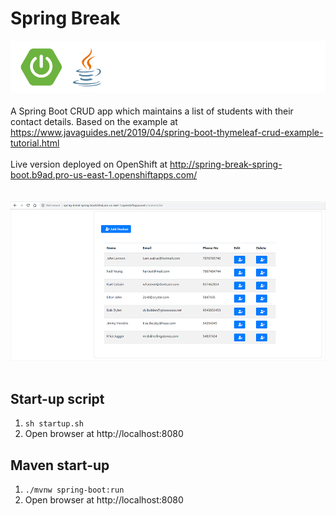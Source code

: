 # Spring Break
![Logos](img/spring-boot-java.png)
<br>
<br>
A Spring Boot CRUD app which maintains a list of students with their contact details. Based on the example at https://www.javaguides.net/2019/04/spring-boot-thymeleaf-crud-example-tutorial.html
<br>
<br>
Live version deployed on OpenShift at http://spring-break-spring-boot.b9ad.pro-us-east-1.openshiftapps.com/
<br>
<br>
<br>
![Spring Break](img/screenshot.png)
<br>
<br>
## Start-up script
1. `sh startup.sh`
2. Open browser at http://localhost:8080

## Maven start-up
1. `./mvnw spring-boot:run`
2. Open browser at http://localhost:8080
